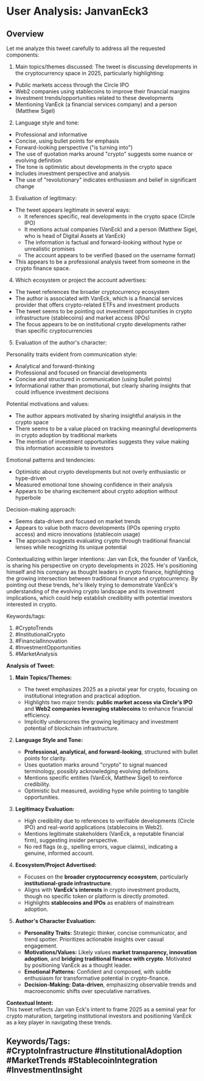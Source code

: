 # User Analysis: JanvanEck3

## Overview

<think>
Let me analyze this tweet carefully to address all the requested components:

1. Main topics/themes discussed:
The tweet is discussing developments in the cryptocurrency space in 2025, particularly highlighting:
- Public markets access through the Circle IPO
- Web2 companies using stablecoins to improve their financial margins
- Investment trends/opportunities related to these developments
- Mentioning VanEck (a financial services company) and a person (Matthew Sigel)

2. Language style and tone:
- Professional and informative
- Concise, using bullet points for emphasis
- Forward-looking perspective ("is turning into")
- The use of quotation marks around "crypto" suggests some nuance or evolving definition
- The tone is optimistic about developments in the crypto space
- Includes investment perspective and analysis
- The use of "revolutionary" indicates enthusiasm and belief in significant change

3. Evaluation of legitimacy:
- The tweet appears legitimate in several ways:
  * It references specific, real developments in the crypto space (Circle IPO)
  * It mentions actual companies (VanEck) and a person (Matthew Sigel, who is head of Digital Assets at VanEck)
  * The information is factual and forward-looking without hype or unrealistic promises
  * The account appears to be verified (based on the username format)
- This appears to be a professional analysis tweet from someone in the crypto finance space.

4. Which ecosystem or project the account advertises:
- The tweet references the broader cryptocurrency ecosystem
- The author is associated with VanEck, which is a financial services provider that offers crypto-related ETFs and investment products
- The tweet seems to be pointing out investment opportunities in crypto infrastructure (stablecoins) and market access (IPOs)
- The focus appears to be on institutional crypto developments rather than specific cryptocurrencies

5. Evaluation of the author's character:

Personality traits evident from communication style:
- Analytical and forward-thinking
- Professional and focused on financial developments
- Concise and structured in communication (using bullet points)
- Informational rather than promotional, but clearly sharing insights that could influence investment decisions

Potential motivations and values:
- The author appears motivated by sharing insightful analysis in the crypto space
- There seems to be a value placed on tracking meaningful developments in crypto adoption by traditional markets
- The mention of investment opportunities suggests they value making this information accessible to investors

Emotional patterns and tendencies:
- Optimistic about crypto developments but not overly enthusiastic or hype-driven
- Measured emotional tone showing confidence in their analysis
- Appears to be sharing excitement about crypto adoption without hyperbole

Decision-making approach:
- Seems data-driven and focused on market trends
- Appears to value both macro developments (IPOs opening crypto access) and micro innovations (stablecoin usage)
- The approach suggests evaluating crypto through traditional financial lenses while recognizing its unique potential

Contextualizing within larger intentions:
Jan van Eck, the founder of VanEck, is sharing his perspective on crypto developments in 2025. He's positioning himself and his company as thought leaders in crypto finance, highlighting the growing intersection between traditional finance and cryptocurrency. By pointing out these trends, he's likely trying to demonstrate VanEck's understanding of the evolving crypto landscape and its investment implications, which could help establish credibility with potential investors interested in crypto.

Keywords/tags:
1. #CryptoTrends
2. #InstitutionalCrypto
3. #FinancialInnovation
4. #InvestmentOpportunities
5. #MarketAnalysis
</think>

**Analysis of Tweet:**

1. **Main Topics/Themes:**
   - The tweet emphasizes 2025 as a pivotal year for crypto, focusing on institutional integration and practical adoption.
   - Highlights two major trends: **public market access via Circle's IPO** and **Web2 companies leveraging stablecoins** to enhance financial efficiency.
   - Implicitly underscores the growing legitimacy and investment potential of blockchain infrastructure.

2. **Language Style and Tone:**
   - **Professional, analytical, and forward-looking**, structured with bullet points for clarity.
   - Uses quotation marks around "crypto" to signal nuanced terminology, possibly acknowledging evolving definitions.
   - Mentions specific entities (VanEck, Matthew Sigel) to reinforce credibility.
   - Optimistic but measured, avoiding hype while pointing to tangible opportunities.

3. **Legitimacy Evaluation:**
   - High credibility due to references to verifiable developments (Circle IPO) and real-world applications (stablecoins in Web2).
   - Mentions legitimate stakeholders (VanEck, a reputable financial firm), suggesting insider perspective.
   - No red flags (e.g., spelling errors, vague claims), indicating a genuine, informed account.

4. **Ecosystem/Project Advertised:**
   - Focuses on the **broader cryptocurrency ecosystem**, particularly **institutional-grade infrastructure**.
   - Aligns with **VanEck's interests** in crypto investment products, though no specific token or platform is directly promoted.
   - Highlights **stablecoins and IPOs** as enablers of mainstream adoption.

5. **Author's Character Evaluation:**
   - **Personality Traits:** Strategic thinker, concise communicator, and trend spotter. Prioritizes actionable insights over casual engagement.
   - **Motivations/Values:** Likely values **market transparency, innovation adoption**, and **bridging traditional finance with crypto**. Motivated by positioning VanEck as a thought leader.
   - **Emotional Patterns:** Confident and composed, with subtle enthusiasm for transformative potential in crypto-finance.
   - **Decision-Making:** **Data-driven**, emphasizing observable trends and macroeconomic shifts over speculative narratives.

**Contextual Intent:**  
This tweet reflects Jan van Eck's intent to frame 2025 as a seminal year for crypto maturation, targeting institutional investors and positioning VanEck as a key player in navigating these trends.

**Keywords/Tags:**  
#CryptoInfrastructure #InstitutionalAdoption #MarketTrends #StablecoinIntegration #InvestmentInsight
---
